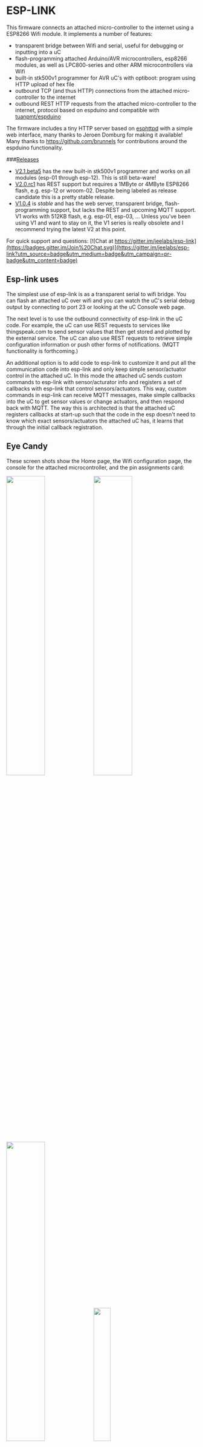 ESP-LINK
========

This firmware connects an attached micro-controller to the internet using a ESP8266 Wifi module.
It implements a number of features:
- transparent bridge between Wifi and serial, useful for debugging or inputting into a uC
- flash-programming attached Arduino/AVR microcontrollers, esp8266 modules, as well as
  LPC800-series and other ARM microcontrollers via Wifi
- built-in stk500v1 programmer for AVR uC's with optiboot: program using HTTP upload of hex file
- outbound TCP (and thus HTTP) connections from the attached micro-controller to the internet
- outbound REST HTTP requests from the attached micro-controller to the internet, protocol
  based on espduino and compatible with [tuanpmt/espduino](https://github.com/tuanpmt/espduino)

The firmware includes a tiny HTTP server based on
[esphttpd](http://www.esp8266.com/viewforum.php?f=34)
with a simple web interface, many thanks to Jeroen Domburg for making it available!
Many thanks to https://github.com/brunnels for contributions around the espduino functionality.

###[Releases](https://github.com/jeelabs/esp-link/releases)

- [V2.1.beta5](https://github.com/jeelabs/esp-link/releases/tag/v2.1.beta5) has the new built-in
  stk500v1 programmer and works on all modules (esp-01 through esp-12). This is still beta-ware!
- [V2.0.rc1](https://github.com/jeelabs/esp-link/releases/tag/v2.0.rc1) has REST support but
  requires a 1MByte or 4MByte ESP8266 flash, e.g. esp-12 or wroom-02. Despite being labeled
  as release candidate this is a pretty stable release.
- [V1.0.4](https://github.com/jeelabs/esp-link/releases/tag/v1.0.4) is _stable_
  and has the web server, transparent bridge, flash-programming support, but lacks
  the REST and upcoming MQTT support. V1 works with 512KB flash, e.g. esp-01, esp-03, ...
  Unless you've been using V1 and want to stay on it, the V1 series is really obsolete and
  I recommend trying the latest V2 at this point.

For quick support and questions:
[![Chat at https://gitter.im/jeelabs/esp-link](https://badges.gitter.im/Join%20Chat.svg)](https://gitter.im/jeelabs/esp-link?utm_source=badge&utm_medium=badge&utm_campaign=pr-badge&utm_content=badge)

Esp-link uses
-------------
The simplest use of esp-link is as a transparent serial to wifi bridge. You can flash an attached
uC over wifi and you can watch the uC's serial debug output by connecting to port 23 or looking
at the uC Console web page.

The next level is to use the outbound connectivity of esp-link in the uC code. For example, the
uC can use REST requests to services like thingspeak.com to send sensor values that then get
stored and plotted by the external service.
The uC can also use REST requests to retrieve simple configuration
information or push other forms of notifications. (MQTT functionality is forthcoming.)

An additional option is to add code to esp-link to customize it and put all the communication
code into esp-link and only keep simple sensor/actuator control in the attached uC. In this
mode the attached uC sends custom commands to esp-link with sensor/acturator info and
registers a set of callbacks with esp-link that control sensors/actuators. This way, custom
commands in esp-link can receive MQTT messages, make simple callbacks into the uC to get sensor
values or change actuators, and then respond back with MQTT. The way this is architected is that
the attached uC registers callbacks at start-up such that the code in the esp doesn't need to 
know which exact sensors/actuators the attached uC has, it learns that through the initial
callback registration.

Eye Candy
---------
These screen shots show the Home page, the Wifi configuration page, the console for the
attached microcontroller, and the pin assignments card:

<img width="45%" src="https://cloud.githubusercontent.com/assets/39480/8261425/6ca395a6-167f-11e5-8e92-77150371135a.png">
<img width="45%" src="https://cloud.githubusercontent.com/assets/39480/8261427/6caf7326-167f-11e5-8085-bc8b20159b2b.png">
<img width="45%" src="https://cloud.githubusercontent.com/assets/39480/8261426/6ca7f75e-167f-11e5-827d-9a1c582ad05d.png">
<img width="30%" src="https://cloud.githubusercontent.com/assets/39480/8261658/11e6c64a-1681-11e5-82d0-ea5ec90a6ddb.png">

Hardware info
-------------
This firmware is designed for any esp8266 module.
The recommended connections for an esp-01 module are:
- URXD: connect to TX of microcontroller
- UTXD: connect to RX of microcontroller
- GPIO0: connect to RESET of microcontroller
- GPIO2: optionally connect green LED to 3.3V (indicates wifi status)

The recommended connections for an esp-12 module are:
- URXD: connect to TX of microcontroller
- UTXD: connect to RX of microcontroller
- GPIO12: connect to RESET of microcontroller
- GPIO13: connect to ISP of LPC/ARM microcontroller or to GPIO0 of esp8266 being programmed
  (not used with Arduino/AVR)
- GPIO0: optionally connect green "conn" LED to 3.3V (indicates wifi status)
- GPIO2: optionally connect yellow "ser" LED to 3.3V (indicates serial activity)

If your application has problems with the boot message that is output at ~74600 baud by the ROM
at boot time you can connect an esp-12 module as follows and choose the "swap_uart" pin assignment
in the esp-link web interface:
- GPIO13: connect to TX of microcontroller
- GPIO15: connect to RX of microcontroller
- GPIO1/UTXD: connect to RESET of microcontroller
- GPIO3/URXD: connect to ISP of LPC/ARM microcontroller or to GPIO0 of esp8266 being programmed
  (not used with Arduino/AVR)
- GPIO0: optionally connect green "conn" LED to 3.3V (indicates wifi status)
- GPIO2: optionally connect yellow "ser" LED to 3.3V (indicates serial activity)

If you are using an FTDI connector, GPIO12 goes to DTR and GPIO13 goes to CTS (or vice-versa, I've
seen both used, sigh).

The GPIO pin assignments can be changed dynamically in the web UI and are saved in flash.

Initial flashing
----------------
If you want to simply flash a pre-built firmware binary, you can download the latest
[release](https://github.com/jeelabs/esp-link/releases) and use your favorite
ESP8266 flashing tool to flash the bootloader, the firmware, and blank settings.
Detailed instructions are provided in the release notes.

_Important_: the firmware adapts automatically to the size of the flash chip using information
stored in the boot sector (address 0). This is the standard way that the esp8266 SDK detects
the flash size. What this means is that you need to set this properly when you flash the bootloader.
If you use esptool.py you can do it using the -ff and -fs options.

Wifi configuration overview
------------------
For proper operation the end state that esp-link needs to arrive at is to have it
join your pre-existing wifi network as a pure station.
However, in order to get there esp-link will start out as an access point and you'll have
to join its network to configure it. The short version is:
 1. esp-link creates a wifi access point with an SSID of the form `ESP_012ABC` (some modules
    use a different SSID form, such as `ai-thinker-012ABC`)
 2. you join your laptop or phone to esp-link's network as a station and you configure
    esp-link wifi with your network info by pointing your browser at http://192.168.4.1/
 3. you set a hostname for esp-link on the "home" page, or leave the default ("esp-link")
 4. esp-link starts to connect to your network while continuing to also be an access point
    ("AP+STA"), the esp-link may show up with a `${hostname}.local` hostname
    (depends on your DHCP/DNS config)
 4. esp-link succeeds in connecting and shuts down its own access point after 15 seconds,
    you reconnect your laptop/phone to your normal network and access esp-link via its hostname
    or IP address

LED indicators
--------------
Assuming appropriate hardware attached to GPIO pins, the green "conn" LED will show the wifi
status as follows:
- Very short flash once a second: not connected to a network and running as AP+STA, i.e.
  trying to connect to the configured network
- Very short flash once every two seconds: not connected to a network and running as AP-only
- Even on/off at 1HZ: connected to the configured network but no IP address (waiting on DHCP)
- Steady on with very short off every 3 seconds: connected to the configured network with an
  IP address (esp-link shuts down its AP after 60 seconds)

The yellow "ser" LED will blink briefly every time serial data is sent or received by the esp-link.

Wifi configuration details
--------------------------
After you have serially flashed the module it will create a wifi access point (AP) with an
SSID of the form `ESP_012ABC` where 012ABC is a piece of the module's MAC address.
Using a laptop, phone, or tablet connect to this SSID and then open a browser pointed at
http://192.168.4.1/, you should then see the esp-link web site.

Now configure the wifi. The desired configuration is for the esp-link to be a
station on your local wifi network so you can communicate with it from all your computers.

To make this happen, navigate to the wifi page and you should see the esp-link scan
for available networks. You should then see a list of detected networks on the web page and you
can select yours.
Enter a password if your network is secure (highly recommended...) and hit the connect button.

You should now see that the esp-link has connected to your network and it should show you
its IP address. _Write it down_. You will then have to switch your laptop, phone, or tablet
back to your network and then you can connect to the esp-link's IP address or, depending on your
network's DHCP/DNS config you may be able to go to http://esp-link.local

At this point the esp-link will have switched to STA mode and be just a station on your
wifi network. These settings are stored in flash and thereby remembered through resets and
power cycles. They are also remembered when you flash new firmware. Only flashing `blank.bin`
via the serial port as indicated above will reset the wifi settings.

There is a fail-safe, which is that after a reset or a configuration change, if the esp-link
cannot connect to your network it will revert back to AP+STA mode after 15 seconds and thus
both present its `ESP_012ABC`-style network and continue trying to reconnect to the requested network.
You can then connect to the esp-link's AP and reconfigure the station part.

One open issue (#28) is that esp-link cannot always display the IP address it is getting to the browser
used to configure the ssid/password info. The problem is that the initial STA+AP mode may use
channel 1 and you configure it to connect to an AP on channel 6. This requires the ESP8266's AP
to also switch to channel 6 disconnecting you in the meantime. 

Hostname, description, DHCP, mDNS
---------------------------------
You can set a hostname on the "home" page, this should be just the hostname and not a domain
name, i.e., something like "test-module-1" and not "test-module-1.mydomain.com".
This has a number of effects:
- you will see the first 12 chars of the hostname in the menu bar (top left of the page) so
  if you have multiple modules you can distinguish them visually
- esp-link will use the hostname in its DHCP request, which allows you to identify the module's
  MAC and IP addresses in your DHCP server (typ. your wifi router). In addition, some DHCP
  servers will inject these names into the local DNS cache so you can use URLs like
  `hostname.local`.
- someday, esp-link will inject the hostname into mDNS (multicast DNS, bonjour, etc...) so 
  URLs of the form `hostname.local` work for everyone (as of v2.1.beta5 mDNS is disabled due
  to reliability issues with it)

You can also enter a description of up to 128 characters on the home page (bottom right). This
allows you to leave a memo for yourself, such as "installed in basement to control the heating
system". This descritpion is not used anywhere else.

Troubleshooting
---------------
- verify that you have sufficient power, borderline power can cause the esp module to seemingly
  function until it tries to transmit and the power rail collapses
- if you just cannot flash your esp8266 module (some people call it the zombie mode) make sure you
  have gpio0 and gpio15 pulled to gnd with a 1K resistor, gpio2 tied to 3.3V with 1K resistor, and
  RX/TX connected without anything in series. If you need to level shift the signal going into the
  esp8266's RX use a 1K resistor. Use 115200 baud in the flasher.
  (For a permanent set-up I would use higher resistor values but
  when nothing seems to work these are the ones I try.)
- if the flashing succeeded, check the "conn" LED to see which mode esp-link is in (see LED info above)
- reset or power-cycle the esp-link to force it to become an access-point if it can't
  connect to your network within 15-20 seconds
- if the LED says that esp-link is on your network but you can't get to it, make sure your
  laptop is on the same network (and no longer on the esp's network)
- if you do not know the esp-link's IP address on your network, try `esp-link.local`, try to find
  the lease in your DHCP server; if all fails, you may have to turn off your access point (or walk
  far enough away) and reset/power-cycle esp-link, it will then fail to connect and start its
  own AP after 15-20 seconds

Building the firmware
---------------------
The firmware has been built using the [esp-open-sdk](https://github.com/pfalcon/esp-open-sdk)
on a Linux system. Create an esp8266 directory, install the esp-open-sdk into a sub-directory.
Download the Espressif SDK (use the version mentioned in the release notes) from their
[download forum](http://bbs.espressif.com/viewforum.php?f=5) and also expand it into a
sub-directory. Then clone the esp-link repository into a third sub-directory.
This way the relative paths in the Makefile will work.
If you choose a different directory structure look at the Makefile for the appropriate environment
variables to define.

In order to OTA-update the esp8266 you should `export ESP_HOSTNAME=...` with the hostname or
IP address of your module.

Now, build the code: `make` in the top-level of esp-link.

A few notes from others (I can't fully verify these):
- You may need to install `zlib1g-dev` and `python-serial`
- Make sure you have the correct version of the esp_iot_sdk
- Make sure the paths at the beginning of the makefile are correct
- Make sure `esp-open-sdk/xtensa-lx106-elf/bin` is in the PATH set in the Makefile

It is possible to build esp-link on Windows, but it requires a gaggle of software to be installed:
- Install the unofficial sdk, mingw, SourceTree (gui git client), python 2.7, git cli, Java
- Use SourceTree to checkout under C:\espressif or wherever you installed the unofficial sdk,
  (see this thread for the unofficial sdk http://www.esp8266.com/viewtopic.php?t=820)
- Create a symbolic link under c:/espressif for the git bin directory under program files and
  the java bin directory under program files.
- ...

Updating the firmware over-the-air
---------------------
This firmware supports over-the-air (OTA) flashing, so you do not have to deal with serial
flashing again after the initial one! The recommended way to flash is to use `make wiflash`
if you are also building the firmware.
If you are downloading firmware binaries use `./wiflash`.
`make wiflash` assumes that you set `ESP_HOSTNAME` to the hostname or IP address of your esp-link.
You can easily do that using something like `ESP_HOSTNAME=192.168.1.5 make wiflash`.

The flashing, restart, and re-associating with your wireless network takes about 15 seconds
and is fully automatic. The first 1MB of flash are divided into two 512KB partitions allowing for new
code to be uploaded into one partition while running from the other. This is the official
OTA upgrade method supported by the SDK, except that the firmware is POSTed to the module
using curl as opposed to having the module download it from a cloud server. On a module with
512KB flash there is only space for one partition and thus no way to do an OTA update.

If you are downloading the binary versions of the firmware (links forthcoming) you need to have
both `user1.bin` and `user2.bin` handy and run `wiflash.sh <esp-hostname> user1.bin user2.bin`.
This will query the esp-link for which file it needs, upload the file, and then reconnect to
ensure all is well.

Note that when you flash the firmware the wifi settings are all preserved so the esp-link should
reconnect to your network within a few seconds and the whole flashing process should take 15-30
from beginning to end. If you need to clear the wifi settings you need to reflash the `blank.bin`
using the serial port.

The flash configuration and the OTA upgrade process is described in more detail in [FLASH.md](FLASH.md)

Serial bridge and connections to Arduino, AVR, ARM, LPC microcontrollers
------------------------------------------------------------------------
In order to connect through the esp-link to a microcontroller use port 23. For example,
on linux you can use `nc esp-hostname 23` or `telnet esp-hostname 23`.

Note that multiple connections to port 23 and 2323 can be made simultaneously. Esp-link will
intermix characters received on all these connections onto the serial TX and it will
broadcast incoming characters from the serial RX to all connections. Use with caution!

### Flashing an attached AVR/Arduino

There are three options for reprogramming an attached AVR/Arduino microcontroller:
- Use avrdude and point it at port 23 of esp-link. Esp-link automatically detects the programming
  sequence and issues a reset to the AVR.
- Use avrdude and point it at port 2323 of esp-link. This is the same as port 23 except that the
  autodectection is not used and the reset happens because port 2323 is used
- Use curl or a similar tool to HTTP POST the firmware to esp-link. This uses the built-in
  programmer, which only works for AVRs/Arduinos with the optiboot bootloader (which is std).

To reprogram an Arduino / AVR microcontroller by pointing avrdude at port 23 or 2323 you
specify a serial port of the form `net:esp-link:23` in avrdude's -P option, where
`esp-link` is either the hostname of your esp-link or its IP address).
This is instead of specifying a serial port of the form /dev/ttyUSB0.
Esp-link detects that avrdude starts its connection with a flash synchronization sequence
and sends a reset to the AVR microcontroller so it can switch into flash programming mode.

To reprogram using the HTTP POST method you need to first issue a POST to put optiboot into
programming mode: POST to `http://esp-link/pgm/sync`, this starts the process. Then check that
synchronization with optiboot has been achieved by issuing a GET to the same URL
(`http://esp-link/pgm/sync`). Repeat until you have sync (takes <500ms normally). Finally
issue a POST request to `http://esp-link/pgm/upload` with your hex file as POST data (raw,
not url-encoded or multipart-mime. Please look into the avrflash script for the curl command-line
details or use that script directly (`./avrflash esp-link.local my_sketch.hex`).
_Important_: after the initial sync request that resets the AVR you have 10 seconds to get to the
upload post or esp-link will time-out. So if you're manually entering curl commands have them
prepared so you can copy&paste!

Beware of the baud rate, which you can set on the uC Console page. Sometimes you may be using
115200 baud in sketches but the bootloader may use 57600 baud. When you use port 23 or 2323 you
need to set the baud rate correctly. If you use the built-in programmer (HTTP POST method) then
esp-link will try the configured baud rate and also 9600, 57600, and 115200 baud, so it should
work even if you have the wrong baud rate configured...

When to use which method? If port 23 works then go with that. If you have trouble getting sync
or it craps out in the middle too often then try the built-in programmer with the HTTP POST.
If your AVR doesn't use optiboot then use port 2323 since esp-link may not recognize the programming
sequence and not issue a reset if you use port 23.

If you are having trouble with the built-in programmer and see something like this:
```
# ./avrflash 192.168.3.104 blink.hex
Error checking sync: FAILED to SYNC: abandoned after timeout, got:
:\xF/\x00\xCj\xCz\xCJ\xCZ\xC\xAÜ\xC\xAä\xC\xAÜ\xC\xAä\xC\xBì\xC\xBô\xC\xBì\xC\xBô\xC\xAÜ\xC\xAä\xC
```
the most likely cause is a baud rate mismatch and/or a bad connection from the esp8266 to the
AVRs reset line.
The baud rate used by esp-link is set on the uC Console web page and, as mentioned above, it will
automatically try 9600, 57600, and 115200 as well.
The above garbage characters are most likely due to optiboot timing out and starting the sketch
and then the sketch sending data at a different baud rate than configured into esp-link.
Note that sketches don't necessarily use the same baud rate as optiboot, so you may have the
correct baud rate configured but reset isn't functioning, or reset may be functioning but the
baud rate may be incorrect.

The output of a successful flash using the built-in programmer looks like this:
```
Success. 3098 bytes at 57600 baud in 0.8s, 3674B/s 63% efficient
```
This says that the sketch comprises 3098 bytes of flash, was written in 0.8 seconds
(excludes the initial sync time) at 57600 baud,
and the 3098 bytes were flashed at a rate of 3674 bytes per second.
The efficiency measure is the ratio of the actual rate to the serial baud rate,
thus 3674/5760 = 0.63 (there are 10 baud per character).
The efficiency is not 100% because there is protocol overhead (such as sync, record type, and
length characters)
and there is dead time waiting for an ack or preparing the next record to be sent.

### Flashing an attached ARM processor

You can reprogram NXP's LPC800-series and many other ARM processors as well by pointing your
programmer similarly at the esp-link's port 23. For example, if you are using
https://github.com/jeelabs/embello/tree/master/tools/uploader a command line like
`uploader -t -s -w esp-link:23 build/firmware.bin` does the trick.
The way it works is that the uploader uses telnet protocol escape sequences in order to
make esp-link issue the appropriate "ISP" and reset sequence to the microcontroller to start the
flash programming. If you use a different ARM programming tool it will work as well as long as
it starts the connection with the `?\r\n` synchronization sequence.

### Flashing an attached esp8266

(This is not well tested, more details forthcoming...)
Yes, you can use esp-link running on one esp8266 module to flash another esp8266 module!
The basic idea is to use some method to direct the esp8266 flash program to port 2323 of
esp-link. Using port 2323 with the appropriate wiring will cause the esp8266's reset and 
gpio0 pins to be toggled such that the chip enters the flash programming mode.

One option for connecting the programmer with esp-link is to use my version of esptool.py
at http://github.com/tve/esptool, which supports specifying a URL instead of a port. Thus
instead of specifying something like `--port /dev/ttyUSB0` or `--port COM1` you specify
`--port socket://esp-link.local:2323`. Important: the baud rate specified on the esptool.py
command-line is irrelevant as the baud rate used by esp-link will be the one set in the
uC console page. Fortunately the esp8266 bootloader does auto-baud detection. (Setting the
baud rate to 115200 is recommended.)

Another option is to use a serial-to-tcp port forwarding driver and point that to port 2323
of esp-link. On windows users have reported success with
[HW Virtual Serial Port](http://www.hw-group.com/products/hw_vsp/hw_vsp2_en.html)

Debug log
---------
The esp-link web UI can display the esp-link debug log (os_printf statements in the code). This
is handy but sometimes not sufficient. Esp-link also prints the debug info to the UART where
it is sometimes more convenient and sometimes less... For this reason three UART debug log
modes are supported that can be set in the web UI (and the mode is saved in flash):
- auto: the UART log starts enabled at boot using uart0 and disables itself when esp-link
  associates with an AP. It re-enables itself if the association is lost.
- off: the UART log is always off
- on0: the UART log is always on using uart0
- on1: the UART log is always on using uart1 (gpio2 pin)

Note that even if the UART log is always off the ROM prints to uart0 whenever the
esp8266 comes out of reset. This cannot be disabled.

Outbound HTTP REST requests and MQTT client
-------------------------------------------
The V2 versions of esp-link support the espduino SLIP protocol that supports simple outbound
HTTP REST requests as well as an MQTT client. The SLIP protocol consists of commands with
binary arguments sent from the
attached microcontroller to the esp8266, which then performs the command and responds back.
The responses back use a callback address in the attached microcontroller code, i.e., the
command sent by the uC contains a callback address and the response from the esp8266 starts
with that callback address. This enables asynchronous communication where esp-link can notify the
uC when requests complete or when other actions happen, such as wifi connectivity status changes.

You can find a demo sketch in a fork of the espduino library at
https://github.com/tve/espduino in the
[examples/demo folder](https://github.com/tve/espduino/tree/master/espduino/examples/demo).

More docs forthcoming...

Contact
-------
If you find problems with esp-link, please create a github issue. If you have a question, please
use the gitter chat link at the top of this page.

